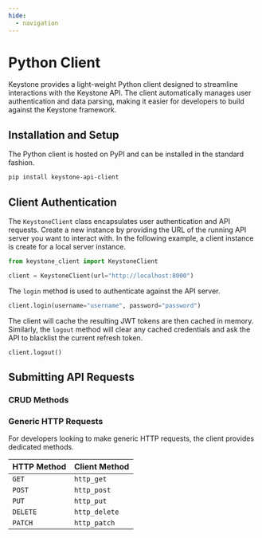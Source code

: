 ```yaml
---
hide:
  - navigation
---
```


# Python Client

Keystone provides a light-weight Python client designed to streamline interactions with the Keystone API.
The client automatically manages user authentication and data parsing, making it easier for developers to build against
the Keystone framework.

## Installation and Setup

The Python client is hosted on PyPI and can be installed in the standard fashion.

```bash
pip install keystone-api-client
```

## Client Authentication

The `KeystoneClient` class encapsulates user authentication and API requests.
Create a new instance by providing the URL of the running API server you want to interact with.
In the following example, a client instance is create for a local server instance.

```python
from keystone_client import KeystoneClient

client = KeystoneClient(url="http://localhost:8000")
```

The `login` method is used to authenticate against the API server.

```python
client.login(username="username", password="password")
```

The client will cache the resulting JWT tokens are then cached in memory.
Similarly, the `logout` method will clear any cached credentials and ask the API to blacklist the current refresh token.

```python
client.logout()
```

## Submitting API Requests

### CRUD Methods

### Generic HTTP Requests

For developers looking to make generic HTTP requests, the client provides dedicated methods.

| HTTP Method | Client Method |
|-------------|---------------|
| `GET`       | `http_get`    |
| `POST`      | `http_post`   |
| `PUT`       | `http_put`    |
| `DELETE`    | `http_delete` |
| `PATCH`     | `http_patch`  |
